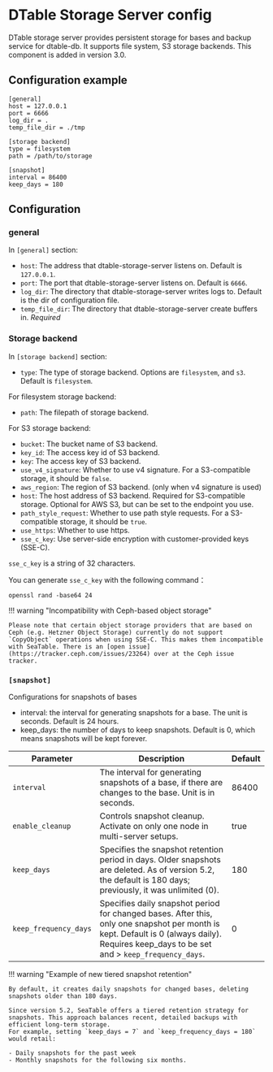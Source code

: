 # DTable Storage Server config

DTable storage server provides persistent storage for bases and backup service for dtable-db. It supports file system, S3 storage backends. This component is added in version 3.0.

## Configuration example

```
[general]
host = 127.0.0.1
port = 6666
log_dir = .
temp_file_dir = ./tmp

[storage backend]
type = filesystem
path = /path/to/storage

[snapshot]
interval = 86400
keep_days = 180
```

## Configuration

### general

In `[general]` section:

- `host`: The address that dtable-storage-server listens on. Default is `127.0.0.1`.
- `port`: The port that dtable-storage-server listens on. Default is `6666`.
- `log_dir`: The directory that dtable-storage-server writes logs to. Default is the dir of configuration file.
- `temp_file_dir`: The directory that dtable-storage-server create buffers in. _Required_

### Storage backend

In `[storage backend]` section:

- `type`: The type of storage backend. Options are `filesystem`, and `s3`. Default is `filesystem`.

For filesystem storage backend:

- `path`: The filepath of storage backend.

For S3 storage backend:

- `bucket`: The bucket name of S3 backend.
- `key_id`: The access key id of S3 backend.
- `key`: The access key of S3 backend.
- `use_v4_signature`: Whether to use v4 signature. For a S3-compatible storage, it should be `false`.
- `aws_region`: The region of S3 backend. (only when v4 signature is used)
- `host`: The host address of S3 backend. Required for S3-compatible storage. Optional for AWS S3, but can be set to the endpoint you use.
- `path_style_request`: Whether to use path style requests. For a S3-compatible storage, it should be `true`.
- `use_https`: Whether to use https.
- `sse_c_key`: Use server-side encryption with customer-provided keys (SSE-C).

`sse_c_key` is a string of 32 characters.

You can generate `sse_c_key` with the following command：

```
openssl rand -base64 24
```

!!! warning "Incompatibility with Ceph-based object storage"

    Please note that certain object storage providers that are based on Ceph (e.g. Hetzner Object Storage) currently do not support `CopyObject` operations when using SSE-C. This makes them incompatible with SeaTable. There is an [open issue](https://tracker.ceph.com/issues/23264) over at the Ceph issue tracker.

### `[snapshot]`

Configurations for snapshots of bases

- interval: the interval for generating snapshots for a base. The unit is seconds. Default is 24 hours.
- keep_days: the number of days to keep snapshots. Default is 0, which means snapshots will be kept forever.

| Parameter             | Description                                                                                                                                                                                | Default |
| --------------------- | ------------------------------------------------------------------------------------------------------------------------------------------------------------------------------------------ | ------- |
| `interval`            | The interval for generating snapshots of a base, if there are changes to the base. Unit is in seconds.                                                                                     | 86400   |
| `enable_cleanup`      | Controls snapshot cleanup. Activate on only one node in multi-server setups.                                                                                                               | true    |
| `keep_days`           | Specifies the snapshot retention period in days. Older snapshots are deleted. As of version 5.2, the default is 180 days; previously, it was unlimited (0).                                | 180     |
| `keep_frequency_days` | Specifies daily snapshot period for changed bases. After this, only one snapshot per month is kept. Default is 0 (always daily). Requires keep_days to be set and > `keep_frequency_days`. | 0       |

!!! warning "Example of new tiered snapshot retention"

    By default, it creates daily snapshots for changed bases, deleting snapshots older than 180 days.

    Since version 5.2, SeaTable offers a tiered retention strategy for snapshots. This approach balances recent, detailed backups with efficient long-term storage.
    For example, setting `keep_days = 7` and `keep_frequency_days = 180` would retail:

    - Daily snapshots for the past week
    - Monthly snapshots for the following six months.
